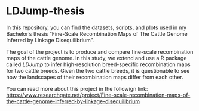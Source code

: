 # LDJump-thesis
In this repository, you can find the datasets, scripts, and plots used in my Bachelor’s thesis “Fine-Scale Recombination Maps of 
The Cattle Genome Inferred by Linkage Disequilibrium”.

The goal of the project is to produce and compare fine-scale recombination maps of the cattle genome. In this study, we extend and use a R package called *LDJump* 
to infer high-resolution breed-specific recombination maps for two cattle breeds. Given the two cattle breeds, it is questionable to see how the landscapes of their 
recombination maps differ from each other.

You can read more about this project in the followign link:
https://www.researchgate.net/project/Fine-scale-recombination-maps-of-the-cattle-genome-inferred-by-linkage-disequilibrium
